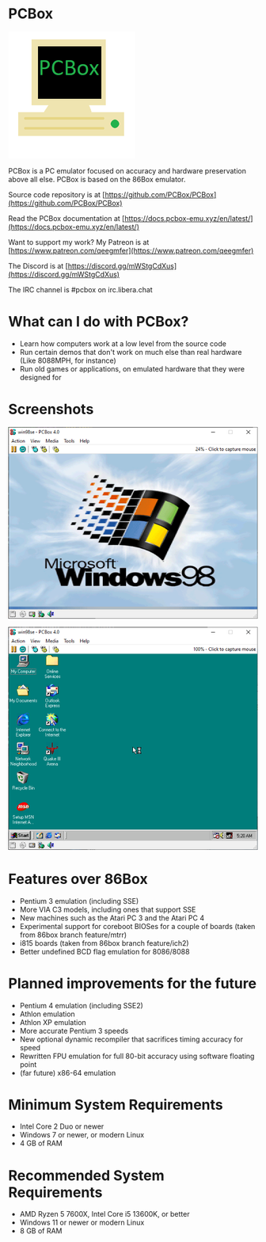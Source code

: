 PCBox
=====

![](pcboxlogo.png)

PCBox is a PC emulator focused on accuracy and hardware preservation above all else.
PCBox is based on the 86Box emulator.

Source code repository is at [https://github.com/PCBox/PCBox](https://github.com/PCBox/PCBox)

Read the PCBox documentation at [https://docs.pcbox-emu.xyz/en/latest/](https://docs.pcbox-emu.xyz/en/latest/)

Want to support my work? My Patreon is at [https://www.patreon.com/qeegmfer](https://www.patreon.com/qeegmfer)

The Discord is at [https://discord.gg/mWStgCdXus](https://discord.gg/mWStgCdXus)

The IRC channel is #pcbox on irc.libera.chat

What can I do with PCBox?
=========================
- Learn how computers work at a low level from the source code
- Run certain demos that don't work on much else than real hardware (Like 8088MPH, for instance)
- Run old games or applications, on emulated hardware that they were designed for

Screenshots
===========
![](Untitled.png)

![](Untitled1.png)

Features over 86Box
===================
- Pentium 3 emulation (including SSE)
- More VIA C3 models, including ones that support SSE
- New machines such as the Atari PC 3 and the Atari PC 4
- Experimental support for coreboot BIOSes for a couple of boards (taken from 86box branch feature/mtrr)
- i815 boards (taken from 86box branch feature/ich2)
- Better undefined BCD flag emulation for 8086/8088

Planned improvements for the future
===================================
- Pentium 4 emulation (including SSE2)
- Athlon emulation
- Athlon XP emulation
- More accurate Pentium 3 speeds
- New optional dynamic recompiler that sacrifices timing accuracy for speed
- Rewritten FPU emulation for full 80-bit accuracy using software floating point
- (far future) x86-64 emulation

Minimum System Requirements
===========================
- Intel Core 2 Duo or newer
- Windows 7 or newer, or modern Linux
- 4 GB of RAM

Recommended System Requirements
===============================
- AMD Ryzen 5 7600X, Intel Core i5 13600K, or better
- Windows 11 or newer or modern Linux
- 8 GB of RAM
